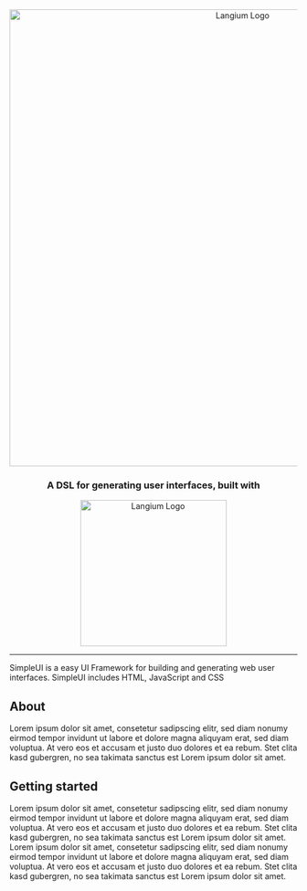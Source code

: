 <div id="logo" align="center">
  <a href="https://github.com/TypeFox/langium-ui-framework">
		<img alt="Langium Logo" width="800" src="https://user-images.githubusercontent.com/68400102/150516517-7da9423e-7d0e-4605-91c7-d7693ccd3c28.png">
  </a>
  <h3>
      A DSL for generating user interfaces, built with
  </h3>
  <a href="https://github.com/langium/langium">
		<img alt="Langium Logo" width="256" src="https://user-images.githubusercontent.com/4377073/135283991-90ef7724-649d-440a-8720-df13c23bda82.png">
  </a>
</div>

<hr>
SimpleUI is a easy UI Framework for building and generating web user interfaces. SimpleUI includes HTML, JavaScript and CSS

## About
Lorem ipsum dolor sit amet, consetetur sadipscing elitr, sed diam nonumy eirmod tempor invidunt ut labore et dolore magna aliquyam erat, sed diam voluptua. 
At vero eos et accusam et justo duo dolores et ea rebum. Stet clita kasd gubergren, no sea takimata sanctus est Lorem ipsum dolor sit amet.

## Getting started
Lorem ipsum dolor sit amet, consetetur sadipscing elitr, sed diam nonumy eirmod tempor invidunt ut labore et dolore magna aliquyam erat, sed diam voluptua. 
At vero eos et accusam et justo duo dolores et ea rebum. Stet clita kasd gubergren, no sea takimata sanctus est Lorem ipsum dolor sit amet. 
Lorem ipsum dolor sit amet, consetetur sadipscing elitr, sed diam nonumy eirmod tempor invidunt ut labore et dolore magna aliquyam erat, sed diam voluptua.
At vero eos et accusam et justo duo dolores et ea rebum. 
Stet clita kasd gubergren, no sea takimata sanctus est Lorem ipsum dolor sit amet.

